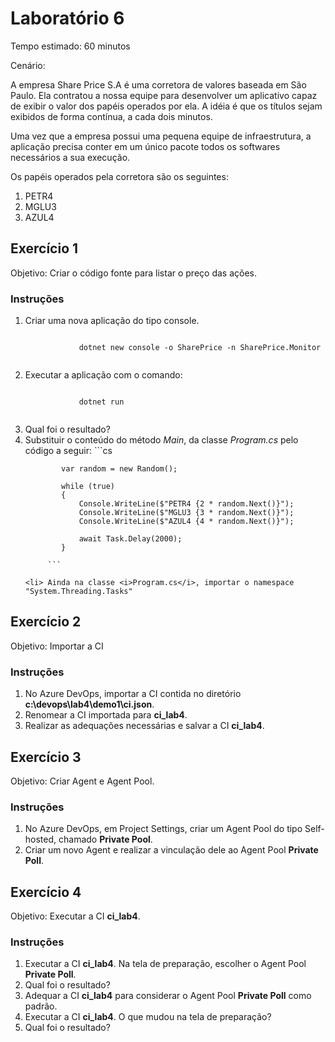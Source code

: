 # Laboratório 6

Tempo estimado: 60 minutos

Cenário: 

<p>A empresa Share Price S.A é uma corretora de valores baseada em São Paulo. Ela contratou a nossa equipe para desenvolver um aplicativo capaz de exibir o valor dos papéis operados por ela. A idéia é que os títulos sejam exibidos de forma contínua, a cada dois minutos.</p>

<p>Uma vez que a empresa possui uma pequena equipe de infraestrutura, a aplicação precisa conter em um único pacote todos os softwares necessários a sua execução.</p>

<p>
	Os papéis operados pela corretora são os seguintes:
	<ol>
	  <li>PETR4
	  <li>MGLU3
	  <li>AZUL4
	</ol>
</p>


## Exercício 1
 
Objetivo: Criar o código fonte para listar o preço das ações.

### Instruções

<ol>
    <li> Criar uma nova aplicação do tipo console.
    	 <pre><code class='language-cs'>
            dotnet new console -o SharePrice -n SharePrice.Monitor
         </code></pre>
    <li> Executar a aplicação com o comando:
    	 <pre><code class='language-cs'>
            dotnet run
         </code></pre>
    <li> Qual foi o resultado?
    <li> Substituir o conteúdo do método <i>Main</i>, da classe <i>Program.cs</i> pelo código a seguir:
    	  ```cs
            
            var random = new Random();

            while (true)
            {
                Console.WriteLine($"PETR4 {2 * random.Next()}");
                Console.WriteLine($"MGLU3 {3 * random.Next()}");
                Console.WriteLine($"AZUL4 {4 * random.Next()}");

                await Task.Delay(2000);
            }

         ```

    <li> Ainda na classe <i>Program.cs</i>, importar o namespace "System.Threading.Tasks"
</ol>

## Exercício 2

Objetivo: Importar a CI

### Instruções

<ol>
    <li> No Azure DevOps, importar a CI contida no diretório <b>c:\devops\lab4\demo1\ci.json</b>.
    <li> Renomear a CI importada para <b>ci_lab4</b>.
    <li> Realizar as adequações necessárias e salvar a CI <b>ci_lab4</b>.
</ol>

## Exercício 3

Objetivo: Criar Agent e Agent Pool.

### Instruções

<ol>
    <li> No Azure DevOps, em Project Settings, criar um Agent Pool do tipo Self-hosted, chamado <b>Private Pool</b>.
    <li> Criar um novo Agent e realizar a vinculação dele ao Agent Pool <b>Private Poll</b>.
</ol>

## Exercício 4

Objetivo: Executar a CI <b>ci_lab4</b>.

### Instruções

<ol>
    <li> Executar a CI <b>ci_lab4</b>. Na tela de preparação, escolher o Agent Pool <b>Private Poll</b>.
    <li> Qual foi o resultado?
    <li> Adequar a CI <b>ci_lab4</b> para considerar o Agent Pool <b>Private Poll</b> como padrão.
    <li> Executar a CI <b>ci_lab4</b>. O que mudou na tela de preparação?
    <li> Qual foi o resultado?
</ol>
